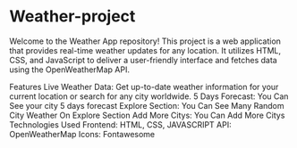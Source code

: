 # Weather-project
Welcome to the Weather App repository! This project is a web application that provides real-time weather updates for any location. It utilizes HTML, CSS, and JavaScript to deliver a user-friendly interface and fetches data using the OpenWeatherMap API.

Features
Live Weather Data: Get up-to-date weather information for your current location or search for any city worldwide.
5 Days Forecast: You Can See your city 5 days forecast
Explore Section: You Can See Many Random City Weather On Explore Section
Add More Citys: You Can Add More Citys
Technologies Used
Frontend: HTML, CSS, JAVASCRIPT
API: OpenWeatherMap
Icons: Fontawesome
